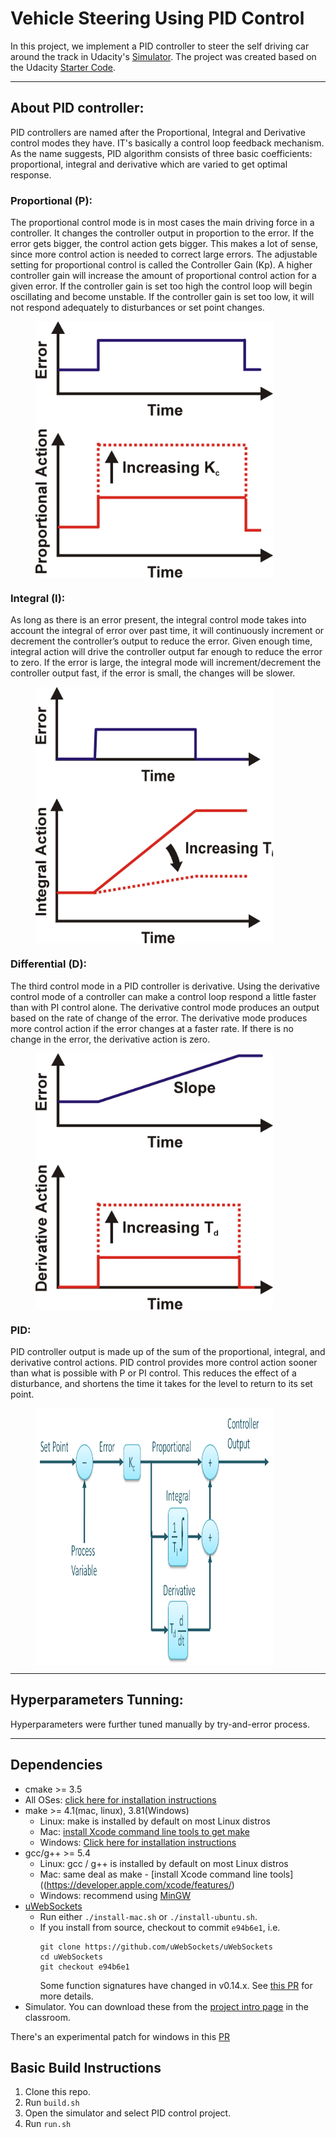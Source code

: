# Vehicle Steering Using PID Control
In this project, we implement a PID controller to steer the self driving car around the track in Udacity's [Simulator](https://github.com/udacity/CarND-PID-Control-Project/releases).
The project was created based on the Udacity [Starter Code](https://github.com/udacity/CarND-PID-Control-Project).

---
## About PID controller:
PID controllers are named after the Proportional, Integral and Derivative control modes they have. IT's basically a  control loop feedback mechanism.
As the name suggests, PID algorithm consists of three basic coefficients: proportional, integral and derivative which are varied to get optimal response.

### Proportional (P):
The proportional control mode is in most cases the main driving force in a controller. It changes the controller output in proportion to the error. If the error gets bigger, the control action gets bigger. This makes a lot of sense, since more control action is needed to correct large errors.
The adjustable setting for proportional control is called the Controller Gain (Kp). A higher controller gain will increase the amount of proportional control action for a given error.
If the controller gain is set too high the control loop will begin oscillating and become unstable. If the controller gain is set too low, it will not respond adequately to disturbances or set point changes.

<figure>
 <img src="./README_images/P-Action.jpg" width="380" height="410" alt="Proportional (P)" align="middle" />
</figure>

### Integral (I):
As long as there is an error present, the integral control mode takes into account the integral of error over past time, it will continuously increment or decrement the controller’s output to reduce the error.
Given enough time, integral action will drive the controller output far enough to reduce the error to zero.
If the error is large, the integral mode will increment/decrement the controller output fast, if the error is small, the changes will be slower.

<figure>
 <img src="./README_images/I-Action.jpg" width="380" height="410" alt="Integral (I)" align="middle"/>
 <figcaption>
 <p></p> 
 </figcaption>
</figure>

### Differential (D):
The third control mode in a PID controller is derivative. Using the derivative control mode of a controller can make a control loop respond a little faster than with PI control alone.
The derivative control mode produces an output based on the rate of change of the error. The derivative mode produces more control action if the error changes at a faster rate.
If there is no change in the error, the derivative action is zero.

<figure>
 <img src="./README_images/D-Action.jpg" width="380" height="410" alt="Differential (D)" align="middle" />
 <figcaption>
 <p></p> 
 </figcaption>
</figure>

### PID:
PID controller output is made up of the sum of the proportional, integral, and derivative control actions.
PID control provides more control action sooner than what is possible with P or PI control. This reduces the effect of a disturbance, and shortens the time it takes for the level to return to its set point.

<figure>
 <img src="./README_images/PID-Controller.png" width="380" height="410" alt="PID" align="middle" />
 <figcaption>
 <p></p> 
 </figcaption>
</figure>

---
## Hyperparameters Tunning:
Hyperparameters were further tuned manually by try-and-error process.

---
## Dependencies

* cmake >= 3.5
 * All OSes: [click here for installation instructions](https://cmake.org/install/)
* make >= 4.1(mac, linux), 3.81(Windows)
  * Linux: make is installed by default on most Linux distros
  * Mac: [install Xcode command line tools to get make](https://developer.apple.com/xcode/features/)
  * Windows: [Click here for installation instructions](http://gnuwin32.sourceforge.net/packages/make.htm)
* gcc/g++ >= 5.4
  * Linux: gcc / g++ is installed by default on most Linux distros
  * Mac: same deal as make - [install Xcode command line tools]((https://developer.apple.com/xcode/features/)
  * Windows: recommend using [MinGW](http://www.mingw.org/)
* [uWebSockets](https://github.com/uWebSockets/uWebSockets)
  * Run either `./install-mac.sh` or `./install-ubuntu.sh`.
  * If you install from source, checkout to commit `e94b6e1`, i.e.
    ```
    git clone https://github.com/uWebSockets/uWebSockets 
    cd uWebSockets
    git checkout e94b6e1
    ```
    Some function signatures have changed in v0.14.x. See [this PR](https://github.com/udacity/CarND-MPC-Project/pull/3) for more details.
* Simulator. You can download these from the [project intro page](https://github.com/udacity/self-driving-car-sim/releases) in the classroom.

There's an experimental patch for windows in this [PR](https://github.com/udacity/CarND-PID-Control-Project/pull/3)

## Basic Build Instructions

1. Clone this repo.
2. Run `build.sh`
3. Open the simulator and select PID control project.
4. Run `run.sh` 

